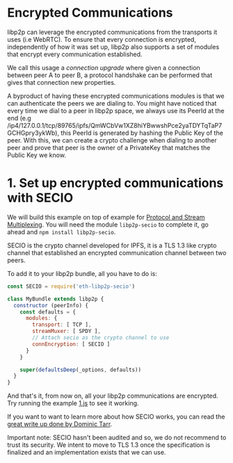 # Encrypted Communications

libp2p can leverage the encrypted communications from the transports it uses (i.e WebRTC). To ensure that every connection is encrypted, independently of how it was set up, libp2p also supports a set of modules that encrypt every communication established.

We call this usage a _connection upgrade_ where given a connection between peer A to peer B, a protocol handshake can be performed that gives that connection new properties.

A byproduct of having these encrypted communications modules is that we can authenticate the peers we are dialing to. You might have noticed that every time we dial to a peer in libp2p space, we always use its PeerId at the end (e.g /ip4/127.0.0.1/tcp/89765/ipfs/QmWCbVw1XZ8hiYBwwshPce2yaTDYTqTaP7GCHGpry3ykWb), this PeerId is generated by hashing the Public Key of the peer. With this, we can create a crypto challenge when dialing to another peer and prove that peer is the owner of a PrivateKey that matches the Public Key we know.

# 1. Set up encrypted communications with SECIO

We will build this example on top of example for [Protocol and Stream Multiplexing](../protocol-and-stream-multiplexing). You will need the module `libp2p-secio` to complete it, go ahead and `npm install libp2p-secio`.

SECIO is the crypto channel developed for IPFS, it is a TLS 1.3 like crypto channel that established an encrypted communication channel between two peers.

To add it to your libp2p bundle, all you have to do is:

```JavaScript
const SECIO = require('eth-libp2p-secio')

class MyBundle extends libp2p {
  constructor (peerInfo) {
    const defaults = {
      modules: {
        transport: [ TCP ],
        streamMuxer: [ SPDY ],
        // Attach secio as the crypto channel to use
        connEncryption: [ SECIO ]
      }
    }

    super(defaultsDeep(_options, defaults))
  }
}
```

And that's it, from now on, all your libp2p communications are encrypted. Try running the example [1.js](./1.js) to see it working.

If you want to want to learn more about how SECIO works, you can read the [great write up done by Dominic Tarr](https://github.com/auditdrivencrypto/secure-channel/blob/master/prior-art.md#ipfss-secure-channel).

Important note: SECIO hasn't been audited and so, we do not recommend to trust its security. We intent to move to TLS 1.3 once the specification is finalized and an implementation exists that we can use.
